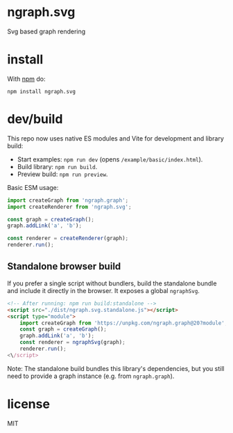# ngraph.svg

Svg based graph rendering

# install

With [npm](https://npmjs.org) do:

```
npm install ngraph.svg
```

# dev/build

This repo now uses native ES modules and Vite for development and library build:

- Start examples: `npm run dev` (opens `/example/basic/index.html`).
- Build library: `npm run build`.
- Preview build: `npm run preview`.

Basic ESM usage:

```js
import createGraph from 'ngraph.graph';
import createRenderer from 'ngraph.svg';

const graph = createGraph();
graph.addLink('a', 'b');

const renderer = createRenderer(graph);
renderer.run();
```

## Standalone browser build

If you prefer a single script without bundlers, build the standalone bundle and include it directly in the browser. It exposes a global `ngraphSvg`.

```html
<!-- After running: npm run build:standalone -->
<script src="./dist/ngraph.svg.standalone.js"></script>
<script type="module">
	import createGraph from 'https://unpkg.com/ngraph.graph@20?module';
	const graph = createGraph();
	graph.addLink('a', 'b');
	const renderer = ngraphSvg(graph);
	renderer.run();
<\/script>
```

Note: The standalone build bundles this library's dependencies, but you still need to provide a graph instance (e.g. from `ngraph.graph`).

# license

MIT
